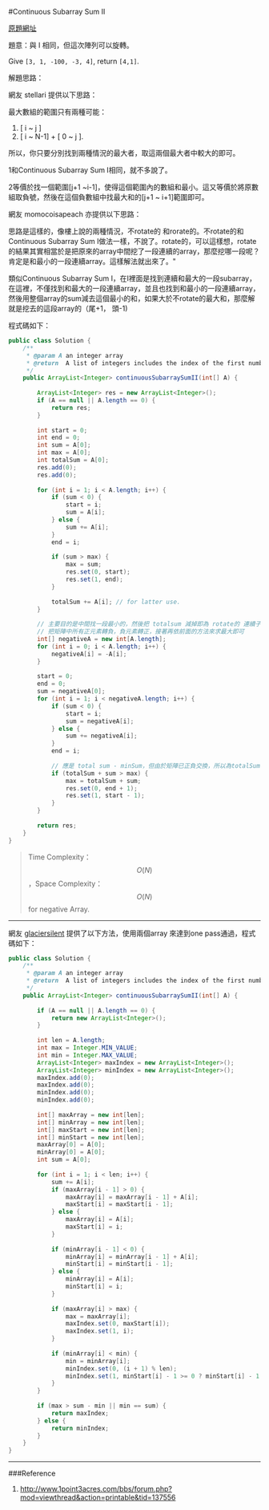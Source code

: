 #Continuous Subarray Sum II

[原題網址](http://www.lintcode.com/en/problem/continuous-subarray-sum-ii/)

題意：與 I 相同，但這次陣列可以旋轉。

Give ```[3, 1, -100, -3, 4]```, return ```[4,1]```.

解題思路：

網友 stellari 提供以下思路：

最大數組的範圍只有兩種可能：
1. [ i ~ j ]
2. [ i ~ N-1] + [ 0 ~ j ]. 

所以，你只要分別找到兩種情況的最大者，取這兩個最大者中較大的即可。

1和Continuous Subarray Sum I相同，就不多說了。

2等價於找一個範圍[j+1 ~i-1]，使得這個範圍內的數組和最小。這又等價於將原數組取負號，然後在這個負數組中找最大和的[j+1 ~ i+1]範圍即可。


網友 momocoisapeach 亦提供以下思路：

思路是這樣的，像樓上說的兩種情況，不rotate的 和rorate的。不rotate的和Continuous Subarray Sum I做法一樣，不說了。rotate的，可以這樣想，rotate的結果其實相當於是把原來的array中間挖了一段連續的array，那麼挖哪一段呢？肯定是和最小的一段連續array。這樣解法就出來了。"

類似Continuous Subarray Sum I，在I裡面是找到連續和最大的一段subarray，在這裡，不僅找到和最大的一段連續array，並且也找到和最小的一段連續array，然後用整個array的sum減去這個最小的和，如果大於不rotate的最大和，那麼解就是挖去的這段array的（尾+1， 頭-1)

程式碼如下：

```java
public class Solution {
    /**
     * @param A an integer array
     * @return  A list of integers includes the index of the first number and the index of the last number
     */
    public ArrayList<Integer> continuousSubarraySumII(int[] A) {
        
        ArrayList<Integer> res = new ArrayList<Integer>();
        if (A == null || A.length == 0) {
            return res;
        }
        
        int start = 0;
        int end = 0;
        int sum = A[0];
        int max = A[0];
        int totalSum = A[0];
        res.add(0);
        res.add(0);
        
        for (int i = 1; i < A.length; i++) {
            if (sum < 0) {
                start = i;
                sum = A[i];
            } else {
                sum += A[i];
            }
            end = i;
            
            if (sum > max) {
                max = sum;
                res.set(0, start);
                res.set(1, end);
            }
            
            totalSum += A[i]; // for latter use.
        }
        
        // 主要目的是中間找一段最小的，然後把 totalsum 減掉即為 rotate的 連續子矩陣和
        // 把矩陣中所有正元素轉負，負元素轉正，接著再依前面的方法來求最大即可
        int[] negativeA = new int[A.length];
        for (int i = 0; i < A.length; i++) {
            negativeA[i] = -A[i];
        }
        
        start = 0;
        end = 0;
        sum = negativeA[0];
        for (int i = 1; i < negativeA.length; i++) {
            if (sum < 0) {
                start = i;
                sum = negativeA[i];
            } else {
                sum += negativeA[i];
            }
            end = i;
            
            // 應是 total sum - minSum，但由於矩陣已正負交換，所以為totalSum - (-minSum)
            if (totalSum + sum > max) {
                max = totalSum + sum;
                res.set(0, end + 1);
                res.set(1, start - 1);
            }
        }
        
        return res;
    }
}
```

>Time Complexity：$$O(N)$$，Space Complexity：$$O(N)$$ for negative Array.

---

網友 [glaciersilent](http://www.1point3acres.com/bbs/forum.php?mod=viewthread&action=printable&tid=137556) 提供了以下方法，使用兩個array 來達到one pass通過，程式碼如下：

```java
public class Solution {
    /**
     * @param A an integer array
     * @return  A list of integers includes the index of the first number and the index of the last number
     */
    public ArrayList<Integer> continuousSubarraySumII(int[] A) {
        
        if (A == null || A.length == 0) {
            return new ArrayList<Integer>();
        }
        
        int len = A.length;
        int max = Integer.MIN_VALUE;
        int min = Integer.MAX_VALUE;
        ArrayList<Integer> maxIndex = new ArrayList<Integer>();
        ArrayList<Integer> minIndex = new ArrayList<Integer>();
        maxIndex.add(0);
        maxIndex.add(0);
        minIndex.add(0);
        minIndex.add(0);
        
        int[] maxArray = new int[len];
        int[] minArray = new int[len];
        int[] maxStart = new int[len];
        int[] minStart = new int[len];
        maxArray[0] = A[0];
        minArray[0] = A[0];
        int sum = A[0];
        
        for (int i = 1; i < len; i++) {
            sum += A[i];
            if (maxArray[i - 1] > 0) {
                maxArray[i] = maxArray[i - 1] + A[i];
                maxStart[i] = maxStart[i - 1];
            } else {
                maxArray[i] = A[i];
                maxStart[i] = i;
            }
            
            if (minArray[i - 1] < 0) {
                minArray[i] = minArray[i - 1] + A[i];
                minStart[i] = minStart[i - 1];
            } else {
                minArray[i] = A[i];
                minStart[i] = i;
            }
            
            if (maxArray[i] > max) {
                max = maxArray[i];
                maxIndex.set(0, maxStart[i]);
                maxIndex.set(1, i);
            }
            
            if (minArray[i] < min) {
                min = minArray[i];
                minIndex.set(0, (i + 1) % len);
                minIndex.set(1, minStart[i] - 1 >= 0 ? minStart[i] - 1 : A.length - 1);
            }
        }
        
        if (max > sum - min || min == sum) {
            return maxIndex;
        } else {
            return minIndex;
        }
    }
}

```
---
###Reference
1. http://www.1point3acres.com/bbs/forum.php?mod=viewthread&action=printable&tid=137556